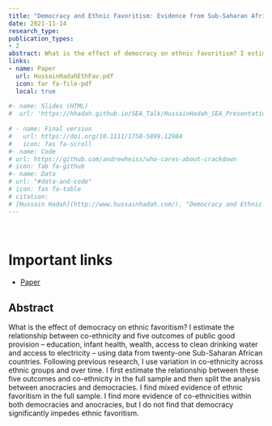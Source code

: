 ```yaml
---
title: "Democracy and Ethnic Favoritism: Evidence from Sub-Saharan Africa"
date: 2021-11-14
research_type: 
publication_types:
- 2
abstract: What is the effect of democracy on ethnic favoritism? I estimate the relationship between co-ethnicity and five outcomes of public good provision – education, infant health, wealth, access to clean drinking water and access to electricity – using data from twenty-one Sub-Saharan African countries. Following previous research, I use variation in co-ethnicity across ethnic groups and over time. I first estimate the relationship between these five outcomes and co-ethnicity in the full sample and then split the analysis between anocracies and democracies. I find mixed evidence of ethnic favoritism in the full sample. I find more evidence of co-ethnicities within both democracies and anocracies, but I do not find that democracy significantly impedes ethnic favoritism. 
links:
- name: Paper
  url: HussainHadahEthFav.pdf
  icon: far fa-file-pdf
  local: true
  
#- name: Slides (HTML)
#  url: 'https://hhadah.github.io/SEA_Talk/HussainHadah_SEA_Presentation.html'
    
# - name: Final version
#   url: https://doi.org/10.1111/1758-5899.12984
#   icon: fas fa-scroll
#- name: Code
# url: https://github.com/andrewheiss/who-cares-about-crackdown
# icon: fab fa-github
#- name: Data
# url: "#data-and-code"
# icon: fas fa-table
# citation:
# [Hussain Hadah](http://www.hussainhadah.com/), "Democracy and Ethnic Favoritism: Evidence from Sub-Saharan Africa,"
---
```


&nbsp;

# Important links

- [Paper](HussainHadahEthFav.pdf)
<!--
- [Slides: HTML](https://hhadah.github.io/SEA_Talk/HussainHadah_SEA_Presentation.html)
- [Slides: PDF](https://hhadah.github.io/SEA_Talk/HussainHadah_SEA_Presentation.pdf)
- [Appendix (preprint)]()
- [Statistical analysis
notebook]() - [GitHub
repository]() -
-->

## Abstract

What is the effect of democracy on ethnic favoritism? I estimate the relationship between co-ethnicity and five outcomes of public good provision – education, infant health, wealth, access to clean drinking water and access to electricity – using data from twenty-one Sub-Saharan African countries. Following previous research, I use variation in co-ethnicity across ethnic groups and over time. I first estimate the relationship between these five outcomes and co-ethnicity in the full sample and then split the analysis between anocracies and democracies. I find mixed evidence of ethnic favoritism in the full sample. I find more evidence of co-ethnicities within both democracies and anocracies, but I do not find that democracy significantly impedes ethnic favoritism. 

